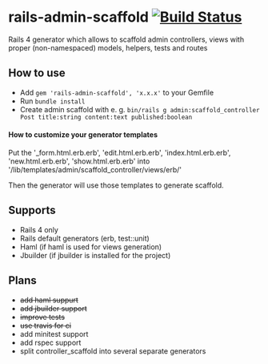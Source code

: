rails-admin-scaffold [![Build Status](https://travis-ci.org/dhampik/rails-admin-scaffold.png?branch=master)](https://travis-ci.org/dhampik/rails-admin-scaffold)
====================

Rails 4 generator which allows to scaffold admin controllers, views with proper (non-namespaced) models, helpers, tests and routes

How to use
-----------
* Add ```gem 'rails-admin-scaffold', 'x.x.x'``` to your Gemfile
* Run ```bundle install```
* Create admin scaffold with e. g. ```bin/rails g admin:scaffold_controller Post title:string content:text published:boolean```

#### How to customize your generator templates

Put the '_form.html.erb.erb', 'edit.html.erb.erb', 'index.html.erb.erb', 'new.html.erb.erb', 'show.html.erb.erb' into '/lib/templates/admin/scaffold_controller/views/erb/'

Then the generator will use those templates to generate scaffold.





Supports
--------
* Rails 4 only
* Rails default generators (erb, test::unit)
* Haml (if haml is used for views generation)
* Jbuilder (if jbuilder is installed for the project)

Plans
------
* <del>add haml suppurt</del>
* <del>add jbuilder support</del>
* <del>improve tests</del>
* <del>use travis for ci</del>
* add minitest support
* add rspec support
* split controller_scaffold into several separate generators

